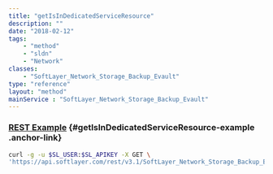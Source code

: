 ```yaml
---
title: "getIsInDedicatedServiceResource"
description: ""
date: "2018-02-12"
tags:
    - "method"
    - "sldn"
    - "Network"
classes:
    - "SoftLayer_Network_Storage_Backup_Evault"
type: "reference"
layout: "method"
mainService : "SoftLayer_Network_Storage_Backup_Evault"
---
```


### [REST Example](#getIsInDedicatedServiceResource-example) <a href="/article/rest/"><i class="fas fa-question"></i></a> {#getIsInDedicatedServiceResource-example .anchor-link} 
```bash
curl -g -u $SL_USER:$SL_APIKEY -X GET \
'https://api.softlayer.com/rest/v3.1/SoftLayer_Network_Storage_Backup_Evault/{SoftLayer_Network_Storage_Backup_EvaultID}/getIsInDedicatedServiceResource'
```
